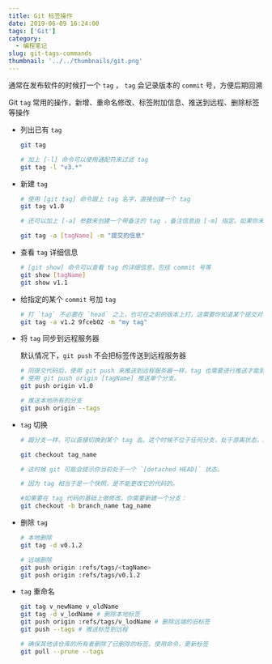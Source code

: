 ```yaml
---
title: Git 标签操作
date: 2019-06-09 16:24:00
tags: ['Git']
category:
  - 编程笔记
slug: git-tags-commands
thumbnail: '../../thumbnails/git.png'
---
```


通常在发布软件的时候打一个 `tag` ， `tag` 会记录版本的 `commit` 号，方便后期回溯

Git `tag` 常用的操作，新增、重命名修改、标签附加信息、推送到远程、删除标签等操作

- 列出已有 `tag`

  ```bash
  git tag

  # 加上 [-l] 命令可以使用通配符来过滤 tag
  git tag -l "v3.*"
  ```

- 新建 `tag`

  ```bash
  # 使用 [git tag] 命令跟上 tag 名字，直接创建一个 tag
  git tag v1.0

  # 还可以加上 [-a] 参数来创建一个带备注的 tag ，备注信息由 [-m] 指定。如果你未传入 [-m] 则创建过程系统会自动为你打开编辑器让你填写备注信息

  git tag -a [tagName] -m "提交的信息"
  ```

- 查看 `tag` 详细信息

  ```bash
  # [git show] 命令可以查看 tag 的详细信息，包括 commit 号等
  git show [tagName]
  git show v1.1
  ```

- 给指定的某个 `commit` 号加 `tag`

  ```bash
  # 打 `tag` 不必要在 `head` 之上，也可在之前的版本上打，这需要你知道某个提交对象的校验和（通过 `git log` 获取，取校验和的前几位数字即可）
  git tag -a v1.2 9fceb02 -m "my tag"
  ```

- 将 `tag` 同步到远程服务器

  默认情况下，`git push` 不会把标签传送到远程服务器

  ```bash
  # 同提交代码后，使用 git push 来推送到远程服务器一样，tag 也需要进行推送才能到远端服务器。
  # 使用 git push origin [tagName] 推送单个分支。
  git push origin v1.0

  # 推送本地所有的分支
  git push origin --tags
  ```

- `tag` 切换

  ```bash
  # 跟分支一样，可以直接切换到某个 tag 去。这个时候不位于任何分支，处于游离状态，所以可以考虑基于这个 tag 创建一个分支

  git checkout tag_name

  # 这时候 git 可能会提示你当前处于一个 `[detached HEAD]` 状态。

  # 因为 tag 相当于是一个快照，是不能更改它的代码的。

  #如果要在 tag 代码的基础上做修改，你需要新建一个分支：
  git checkout -b branch_name tag_name
  ```

- 删除 `tag`

  ```bash
  # 本地删除
  git tag -d v0.1.2

  # 远端删除
  git push origin :refs/tags/<tagName>
  git push origin :refs/tags/v0.1.2
  ```

- `tag` 重命名

  ```bash
  git tag v_newName v_oldName
  git tag -d v_lodName # 删除本地标签
  git push origin :refs/tags/v_lodName # 删除远端的旧标签
  git push --tags # 推送标签到远程

  # 确保其他该仓库的所有者删除了已删除的标签。使用命令，更新标签
  git pull --prune --tags
  ```
